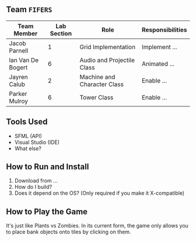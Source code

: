 ## Team `FIFERS`
| Team Member | Lab Section | Role       | Responsibilities |
|-------------|-------------|------------|------------------|
|Jacob Parnell| 1           | Grid Implementation    | Implement ...    |
| Ian Van De Bogert    | 6           | Audio and Projectile Class   | Animated ...     |
| Jayren Calub   | 2           | Machine and Character Class | Enable ...       |
| Parker Mulroy   | 6           | Tower Class | Enable ...       |

## Tools Used
- SFML (API)
- Visual Studio (IDE)
- What else?

## How to Run and Install
1. Download from ...
2. How do I build?
3. Does it depend on the OS? (Only required if you make it X-compatible)

## How to Play the Game
It's just like Plants vs Zombies. In its current form, the game only allows you to place bank objects onto tiles by clicking on them.